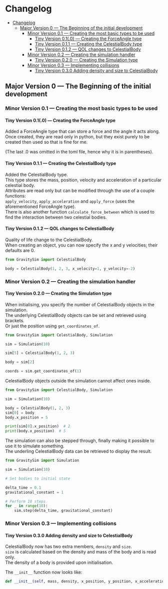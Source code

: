 # Changelog

<!-- TOC -->
* [Changelog](#changelog)
  * [Major Version 0 — The Beginning of the initial development](#major-version-0--the-beginning-of-the-initial-development)
    * [Minor Version 0.1 — Creating the most basic types to be used](#minor-version-01--creating-the-most-basic-types-to-be-used)
      * [Tiny Version 0.1(.0) — Creating the ForceAngle type](#tiny-version-010--creating-the-forceangle-type)
      * [Tiny Version 0.1.1 — Creating the CelestialBody type](#tiny-version-011--creating-the-celestialbody-type)
      * [Tiny Version 0.1.2 — QOL changes to CelestialBody](#tiny-version-012--qol-changes-to-celestialbody)
    * [Minor Version 0.2 — Creating the simulation handler](#minor-version-02--creating-the-simulation-handler)
      * [Tiny Version 0.2.0 — Creating the Simulation type](#tiny-version-020--creating-the-simulation-type)
    * [Minor Version 0.3 — Implementing collisions](#minor-version-03--implementing-collisions)
      * [Tiny Version 0.3.0 Adding density and size to CelestialBody](#tiny-version-030-adding-density-and-size-to-celestialbody)
<!-- TOC -->

## Major Version 0 — The Beginning of the initial development

### Minor Version 0.1 — Creating the most basic types to be used

#### Tiny Version 0.1(.0) — Creating the ForceAngle type

Added a ForceAngle type that can store a force and the angle it acts along.  
Once created, they are read only in python, but they exist purely to be created then used so that is fine for me.

(The last .0 was omitted in the toml file, hence why it is in parentheses).

#### Tiny Version 0.1.1 — Creating the CelestialBody type

Added the CelestialBody type.  
This type stores the mass, position, velocity and acceleration of a particular celestial body.  
Attributes are read only but can be modified through the use of a couple functions:  
`apply_velocity`, `apply_acceleration` and `apply_force` (uses the aforementioned ForceAngle type).  
There is also another function `calculate_force_between` which is used to find the interaction between two celestial
bodies.

#### Tiny Version 0.1.2 — QOL changes to CelestialBody

Quality of life change to the CelestialBody.  
When creating an object, you can now specify the x and y velocities; their defaults are 0.

```python
from GravitySim import CelestialBody

body = CelestialBody(1, 2, 3, x_velocity=1, y_velocity=-2)
```

### Minor Version 0.2 — Creating the simulation handler

#### Tiny Version 0.2.0 — Creating the Simulation type

When initialising, you specify the number of CelestialBody objects in the simulation.  
The underlying CelestialBody objects can be set and retrieved using brackets.  
Or just the position using `get_coordinates_of`.

```python
from GravitySim import CelestialBody, Simulation

sim = Simulation(10)

sim[5] = CelestialBody(1, 2, 3)

body = sim[2]

coords = sim.get_coordinates_of(1)
```  

CelestialBody objects outside the simulation cannot affect ones inside.

```python
from GravitySim import CelestialBody, Simulation

sim = Simulation(10)

body = CelestialBody(1, 2, 3)
sim[0] = body
body.x_position = 5

print(sim[0].x_position)  # 2
print(body.x_position)  # 5
```

The simulation can also be stepped through, finally making it possible to use it to simulate something.  
The underling CelestialBody data can be retrieved to display the result.

```python
from GravitySim import Simulation

sim = Simulation(10)

# Set bodies to initial state

delta_time = 0.1
gravitational_constant = 1

# Perform 10 steps
for _ in range(10):
    sim.step(delta_time, gravitational_constant)
```

### Minor Version 0.3 — Implementing collisions

#### Tiny Version 0.3.0 Adding density and size to CelestialBody

CelestialBody now has two extra members, `density` and `size`.  
`size` is calculated based on the density and mass of the body and is read only.  
The density of a body is provided upon initialisation.

The `__init__` function now looks like:

```python
def __init__(self, mass, density, x_position, y_position, x_acceleration=0, y_acceleration=0): ...
```
